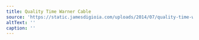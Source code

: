 ```yaml
---
title: Quality Time Warner Cable
source: 'https://static.jamesdigioia.com/uploads/2014/07/quality-time-warner-cable.png'
altText: ''
caption: ''
---
```


